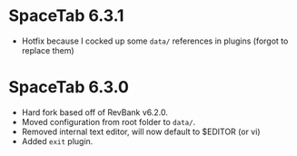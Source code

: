 # SpaceTab 6.3.1

* Hotfix because I cocked up some `data/` references in plugins (forgot to replace them)

# SpaceTab 6.3.0

* Hard fork based off of RevBank v6.2.0.
* Moved configuration from root folder to `data/`.
* Removed internal text editor, will now default to $EDITOR (or vi)
* Added `exit` plugin.
